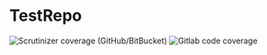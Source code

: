 # TestRepo
![Scrutinizer coverage (GitHub/BitBucket)](https://img.shields.io/scrutinizer/coverage/g/venkateswarluc/TestRepo)
![Gitlab code coverage](https://img.shields.io/gitlab/coverage/venkateswarluc/TestRepo/master)
